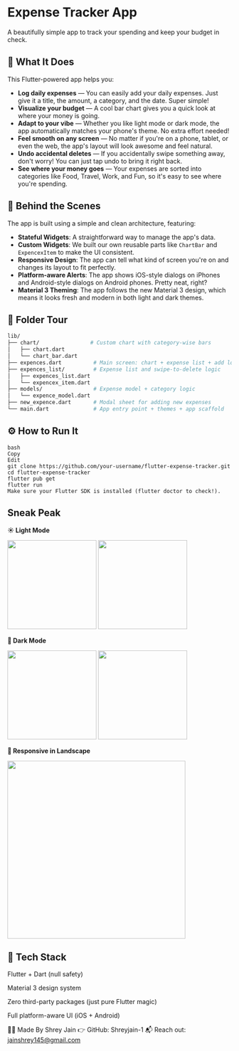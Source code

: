 # Expense Tracker App
A beautifully simple app to track your spending and keep your budget in check.

## 🚀 What It Does
This Flutter-powered app helps you:

* **Log daily expenses** — You can easily add your daily expenses. Just give it a title, the amount, a category, and the date. Super simple!
* **Visualize your budget** — A cool bar chart gives you a quick look at where your money is going.
* **Adapt to your vibe** — Whether you like light mode or dark mode, the app automatically matches your phone's theme. No extra effort needed!
* **Feel smooth on any screen** — No matter if you're on a phone, tablet, or even the web, the app's layout will look awesome and feel natural.
* **Undo accidental deletes** — If you accidentally swipe something away, don't worry! You can just tap undo to bring it right back.
* **See where your money goes** — Your expenses are sorted into categories like Food, Travel, Work, and Fun, so it's easy to see where you're spending.

## 🧠 Behind the Scenes
The app is built using a simple and clean architecture, featuring:

* **Stateful Widgets**: A straightforward way to manage the app's data.
* **Custom Widgets**: We built our own reusable parts like `ChartBar` and `ExpencexItem` to make the UI consistent.
* **Responsive Design**: The app can tell what kind of screen you're on and changes its layout to fit perfectly.
* **Platform-aware Alerts**: The app shows iOS-style dialogs on iPhones and Android-style dialogs on Android phones. Pretty neat, right?
* **Material 3 Theming**: The app follows the new Material 3 design, which means it looks fresh and modern in both light and dark themes.

## 🧭 Folder Tour
```bash
lib/
├── chart/                # Custom chart with category-wise bars
│   ├── chart.dart
│   └── chart_bar.dart
├── expences.dart          # Main screen: chart + expense list + add logic
├── expences_list/         # Expense list and swipe-to-delete logic
│   ├── expences_list.dart
│   └── expencex_item.dart
├── models/                # Expense model + category logic
│   └── expence_model.dart
├── new_expence.dart       # Modal sheet for adding new expenses
└── main.dart              # App entry point + themes + app scaffold
```


## ⚙️ How to Run It
```
bash
Copy
Edit
git clone https://github.com/your-username/flutter-expense-tracker.git
cd flutter-expense-tracker
flutter pub get
flutter run
Make sure your Flutter SDK is installed (flutter doctor to check!).
```

## Sneak Peak
**☀️ Light Mode**
<p float="left"> <img src="https://github.com/user-attachments/assets/da9d29f8-cb1b-4292-a3fc-97e6ae171239" width="200"/> <img src="https://github.com/user-attachments/assets/425f2bec-0233-46ac-b662-9067baa22a96" width="200"/> </p>

__🌙 Dark Mode__
<p float="left"> <img src="https://github.com/user-attachments/assets/d0b85dd8-e0c0-40e5-9e63-9427927aa269" width="200"/> <img src="https://github.com/user-attachments/assets/70e6d463-8dc1-4b71-a625-2dad656af38f" width="200"/> </p>

**🔄 Responsive in Landscape**
<p float="left"> <img src="https://github.com/user-attachments/assets/e322a8b7-7298-4646-bc41-ad1e5c2c6ba9" width="400"/> </p>





## 🎯 Tech Stack
Flutter + Dart (null safety)

Material 3 design system

Zero third-party packages (just pure Flutter magic)

Full platform-aware UI (iOS + Android)

👨‍💻 Made By
Shrey Jain
👉 GitHub: Shreyjain-1
📬 Reach out: jainshrey145@gmail.com
